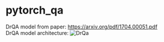 # pytorch_qa

DrQA model from paper: https://arxiv.org/pdf/1704.00051.pdf <br>
DrQA model architecture: ![DrQa](https://github.com/kushalj001/pytorch-question-answering/blob/master/images/drqaflow.PNG?raw=true)
